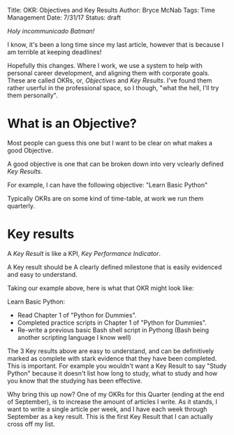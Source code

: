 Title: OKR: Objectives and Key Results
Author: Bryce McNab
Tags: Time Management
Date: 7/31/17
Status: draft

_Holy incommunicado Batman!_

I know, it's been a long time since my last article, however that is because I am terrible at keeping deadlines!

Hopefully this changes. Where I work, we use a system to help with personal career development, and aligning them with corporate goals. These are called OKRs, or, _Objectives_ and _Key Results_. I've found them rather userful in the professional space, so I though, "what the hell, I'll try them personally". 

# What is an Objective?
Most people can guess this one but I want to be clear on what makes a good Objective.

A good objective is one that can be broken down into very vclearly defined _Key Results_.

For example, I can have the following objective: "Learn Basic Python"

Typically OKRs are on some kind of time-table, at work we run them quarterly.

# Key results

A _Key Result_ is like a KPI, _Key Performance Indicator_. 

A Key result should be A clearly defined milestone that is easily evidenced and easy to understand.

Taking our example above, here is what that OKR might look like:

Learn Basic Python:
 * Read Chapter 1 of "Python for Dummies".
 * Completed practice scripts in Chapter 1 of "Python for Dummies".
 * Re-write a previous basic Bash shell script in Pythong (Bash being another scripting language I know well)

The 3 Key results above are easy to understand, and can be definitively marked as complete with stark evidence that they have been completed. This is important. For example you wouldn't want a Key Result to say "Study Python" because it doesn't list how long to study, what to study and how you know that the studying has been effective.

Why bring this up now? One of my OKRs for this Quarter (ending at the end of September), is to increase the amount of articles I write. As it stands, I want to write a single article per week, and I have each week through September as a key result. This is the first Key Result that I can actually cross off my list.
